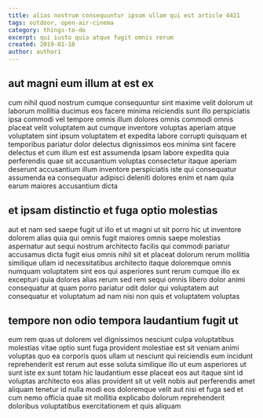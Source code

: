 ```yaml
---
title: alias nostrum consequuntur ipsum ullam qui est article 4421
tags: outdoor, open-air-cinema
category: things-to-do
excerpt: qui iusto quia atque fugit omnis rerum
created: 2019-01-10
author: author1
---
```


## aut magni eum illum at est ex

cum nihil quod nostrum cumque consequuntur sint maxime velit dolorum ut laborum mollitia ducimus eos facere minima reiciendis sunt illo perspiciatis ipsa commodi vel tempore omnis illum dolores omnis commodi omnis placeat velit voluptatem aut cumque inventore voluptas aperiam atque voluptatem sint ipsum voluptatem et expedita labore corrupti quisquam et temporibus pariatur dolor delectus dignissimos eos minima sint facere delectus et cum illum est est assumenda ipsam labore expedita quia perferendis quae sit accusantium voluptas consectetur itaque aperiam deserunt accusantium illum inventore perspiciatis iste qui consequatur assumenda ea consequatur adipisci deleniti dolores enim et nam quia earum maiores accusantium dicta

## et ipsam distinctio et fuga optio molestias

aut et nam sed saepe fugit ut illo et ut magni ut sit porro hic ut inventore dolorem alias quia qui omnis fugit maiores omnis saepe molestias aspernatur aut sequi nostrum architecto facilis qui commodi pariatur accusamus dicta fugit eius omnis nihil sit et placeat dolorum rerum mollitia similique ullam id necessitatibus architecto itaque doloremque omnis numquam voluptatem sint eos qui asperiores sunt rerum cumque illo ex excepturi quia dolores alias rerum sed rem sequi omnis libero dolor animi consequatur at quam porro pariatur odit dolor qui voluptatem aut consequatur et voluptatum ad nam nisi non quis et voluptatem voluptas

## tempore non odio tempora laudantium fugit ut

eum rem quas ut dolorem vel dignissimos nesciunt culpa voluptatibus molestias vitae optio sunt fuga provident molestiae est sit veniam animi voluptas quo ea corporis quos ullam ut nesciunt qui reiciendis eum incidunt reprehenderit est rerum aut esse soluta similique illo ut eum asperiores ut sunt iste ex sunt totam hic laudantium esse placeat eos aut itaque sint id voluptas architecto eos alias provident sit ut velit nobis aut perferendis amet aliquam tenetur id nulla modi eos doloremque velit aut nisi et fuga sed et cum nemo officia quae sit mollitia explicabo dolorum reprehenderit doloribus voluptatibus exercitationem et quis aliquam
